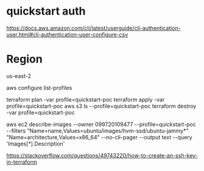 # quickstart auth

https://docs.aws.amazon.com/cli/latest/userguide/cli-authentication-user.html#cli-authentication-user-configure-csv

# Region
us-east-2

aws configure list-profiles

terraform plan -var profile=quickstart-poc
terraform apply -var profile=quickstart-poc
aws s3 ls --profile=quickstart-poc
terraform destroy -var profile=quickstart-poc


aws ec2 describe-images --owner 099720109477 --profile=quickstart-poc --filters "Name=name,Values=ubuntu/images/hvm-ssd/ubuntu-jammy*" "Name=architecture,Values=x86_64" --no-cli-pager --output text --query 'Images[*].Description'

https://stackoverflow.com/questions/49743220/how-to-create-an-ssh-key-in-terraform
